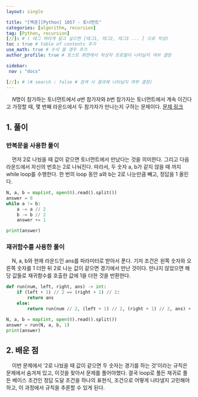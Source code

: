 ```yaml
---
layout: single

title: "[백준][Python] 1057 - 토너먼트"
categories: [algorithm, recursion]
tag: [Python, recursion]
[//]: # ( 태그 여러개 달고 싶으면 [태그1, 태그2, 태그3 ... ] 으로 작성)
toc : true # table of contents 추가
use_math: true # 수식 쓸 경우 추가
author_profile: true # 포스트 화면에서 작성자 프로필이 나타날지 여부 결정

sidebar:
 nav : "docs"

[//]: # (# search : false # 검색 시 결과에 나타날지 여부 결정)
---
```


&nbsp; &nbsp; $N$명이 참가하는 토너먼트에서 $a$번 참가자와 $b$번 참가자는 토너먼트에서 계속 이긴다고 가정할 때, 몇 번째 라운드에서 두 참가자가 만나는지 구하는 문제이다. [문제 링크](https://www.acmicpc.net/problem/1057)

## 1. 풀이

### 반복문을 사용한 풀이
&nbsp; &nbsp; 먼저 2로 나눴을 때 값이 같으면 토너먼트에서 만났다는 것을 의미한다. 그리고 다음 라운드에서 자신의 번호는 2로 나눠진다. 따라서, 두 숫자 a, b가 같지 않을 때 까지 while loop를 수행한다. 한 번의 loop 동안 a와 b는 2로 나눈만큼 빼고, 정답을 1 올린다. 

```python
N, a, b = map(int, open(0).read().split())
answer = 0
while a != b:
    a -= a // 2
    b -= b // 2
    answer += 1

print(answer)
```

### 재귀함수를 사용한 풀이
&nbsp; &nbsp; N, a, b와 현재 라운드인 ans를 파라미터로 받아서 푼다. 기저 조건은 왼쪽 숫자와 오른쪽 숫자를 1 더한 뒤 2로 나눈 값이 같으면 경기에서 만난 것이다. 만나지 않았으면 해당 값들로 재귀함수를 호출한 값에 1을 더한 것을 반환한다.

```python
def run(num, left, right, ans) -> int:
    if (left + 1) // 2 == (right + 1) // 2:
        return ans
    else:
        return run(num // 2, (left + 1) // 2, (right + 1) // 2, ans) + 1

N, a, b = map(int, open(0).read().split())
answer = run(N, a, b, 1)
print(answer)
```

## 2. 배운 점

&nbsp; &nbsp; 이번 문제에서 '2로 나눴을 때 값이 같으면 두 숫자는 경기를 하는 것'이라는 규칙은 문제에서 숨겨져 있고, 이것을 찾아서 문제를 풀어야했다. 결국 loop로 풀든 재귀로 풀든 베이스 조건인 정답 도달 조건을 하나의 표현식, 조건으로 어떻게 나타낼지 고민해야 하고, 이 과정에서 규칙을 추론할 수 있게 된다.
